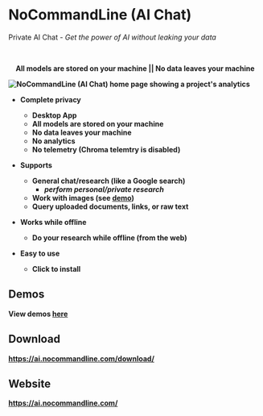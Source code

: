 # NoCommandLine (AI Chat)
Private AI Chat - <i>Get the power of AI without leaking your data</i>

<br/>
<p align="center"> <b> All models are stored on your machine ||  No data leaves your machine</p>

![NoCommandLine (AI Chat) home page showing a project's analytics](https://ai.nocommandline.com/static/images/demos/ncl-ai-chat-home.png)



- Complete privacy
    - **Desktop App**
    - All models are stored on your machine 
    - No data leaves your machine
    - No analytics
    - No telemetry (Chroma telemtry is disabled)

- Supports
    - General chat/research (like a Google search) 
        - <i>perform personal/private research</i>
    - Work with images (see <a href="https://ai.nocommandline.com/#demo_chat_with_image">demo</a>)
    - Query uploaded documents, links, or raw text
    
- Works while offline
    - Do your research while offline (from the web)

 
- Easy to use 
    - Click to install 
 
      
## Demos
View demos [here](https://ai.nocommandline.com/#demo)

## Download
https://ai.nocommandline.com/download/ 

## Website
https://ai.nocommandline.com/




